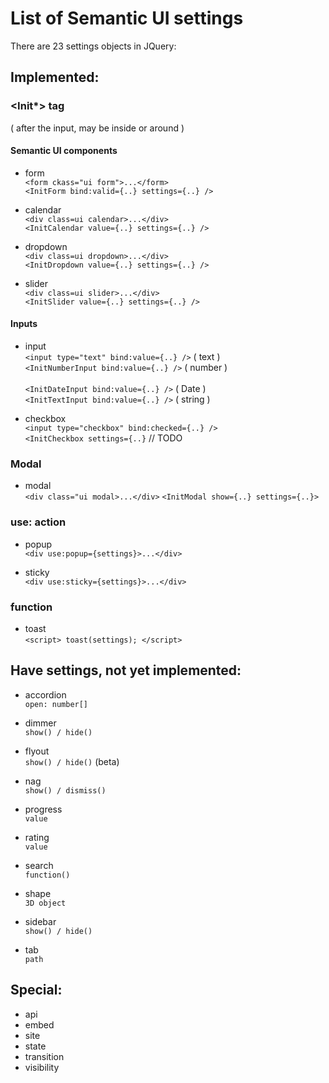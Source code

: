 # List of Semantic UI settings

There are 23 settings objects in JQuery:

## Implemented:

### <Init\*> tag

( after the input, may be inside or around )

#### Semantic UI components

- form <br/>
  `<form ckass="ui form">...</form>` <br/>
  `<InitForm bind:valid={..} settings={..} />`

- calendar <br/>
  `<div class=ui calendar>...</div>` <br/>
  `<InitCalendar value={..} settings={..} />`

- dropdown <br/>
  `<div class=ui dropdown>...</div>` <br/>
  `<InitDropdown value={..} settings={..} />`

- slider <br/>
  `<div class=ui slider>...</div>` <br/>
  `<InitSlider value={..} settings={..} />`

#### Inputs

- input <br/>
  `<input type="text" bind:value={..} />` ( text )<br/>
  `<InitNumberInput bind:value={..} />` ( number ) <br/>
  <br/>
  `<InitDateInput bind:value={..} />` ( Date ) <br/>
  `<InitTextInput bind:value={..} />` ( string ) <br/>

- checkbox <br/>
  `<input type="checkbox" bind:checked={..} />` <br/>
  `<InitCheckbox settings={..}` // TODO

### Modal

- modal <br/>
  `<div class="ui modal>...</div>`
  `<InitModal show={..} settings={..}>`

### use: action

- popup <br/>
  `<div use:popup={settings}>...</div>`

- sticky <br/>
  `<div use:sticky={settings}>...</div>`

### function

- toast <br/>
  `<script> toast(settings); </script>`

## Have settings, not yet implemented:

- accordion <br/>
  `open: number[]`

- dimmer <br/>
  `show() / hide()`

- flyout <br/>
  `show() / hide()` (beta)

- nag <br/>
  `show() / dismiss()`

- progress <br/>
  `value`

- rating <br/>
  `value`

- search <br/>
  `function()`

- shape <br/>
  `3D object`

- sidebar <br/>
  `show() / hide()`

- tab <br/>
  `path`

## Special:

- api
- embed
- site
- state
- transition
- visibility
